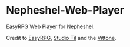 # Nepheshel-Web-Player
EasyRPG Web Player for Nepheshel.

Credit to [EasyRPG](https://easyrpg.org/), [Studio Til](https://til.sakura.ne.jp/) and the [Vittone](https://vittoneszone.tumblr.com/post/755815563100585984/nepheshel-english-translation).
